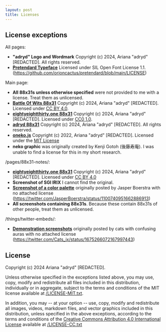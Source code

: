 ```yaml
--- 
layout: post
title: Licenses 
---
```


## License exceptions

All pages:
 - **"adryd" Logo and Wordmark** Copyright (c) 2024, Ariana "adryd" \[REDACTED\]. All rights reserved.
 - **[Pretendard Typeface](https://github.com/orioncactus/pretendard)** Licensed under SIL Open Font License 1.1. (https://github.com/orioncactus/pretendard/blob/main/LICENSE)

Main page: 
 - **All 88x31s unless otherwise specified** were not provided to me with a license. Treat them as unlicensed.
 - **[Battle Of Wits 88x31](/static/buttons/battle-of-wits.gif)** Copyright (c) 2024, Ariana "adryd" \[REDACTED\]. Licensed under [CC BY 4.0](http://creativecommons.org/licenses/by/4.0/).
 - **[eightyeightthirty.one 88x31](https://eightyeightthirty.one/88x31.png)** Copyright (c) 2024, Ariana "adryd" \[REDACTED\]. Licensed under [CC0 1.0](https://creativecommons.org/publicdomain/zero/1.0/).
 - **[adryd 88x31](https://eightyeightthirty.one/88x31.png)** Copyright (c) 2024, Ariana "adryd" \[REDACTED\]. All rights reserved.
 - **[oneko.js](https://github.com/adryd325/oneko.js)** Copyright (c) 2022, Ariana "adryd" \[REDACTED\]. Licensed under the [MIT License](https://github.com/adryd325/oneko.js/blob/main/LICENSE)
 - **neko graphic** was originally created by Kenji Gotoh (後藤寿庵). I was unable to find a license for this in my short research.

/pages/88x31-notes/:
 - **[eightyeightthirty.one 88x31](https://eightyeightthirty.one/88x31.png)** Copyright (c) 2024, Ariana "adryd" \[REDACTED\]. Licensed under [CC BY 4.0](http://creativecommons.org/licenses/by/4.0/)
 - **Screenshot of SGI IRIX** I cannot find the original.
 - **[Screenshot of a color palette](/static/pages/88x31-notes-jappa-shading.png)** originally posted by Jasper Boerstra with no attached license (https://twitter.com/JasperBoerstra/status/1100740951662886913)
 - **All screenshots containing 88x31s**. Because these contain 88x31s of other people, treat them as unlicensed.

/things/twitter-embeds/:
 - **[Demonstration screenshots](/things/twitter-embeds/image.png)** originally posted by cats with confusing auras with no attached license (https://twitter.com/Cats_ix/status/1675266072167997443)

## License

Copyright (c) 2024 Ariana "adryd" \[REDACTED\].

Unless otherwise specified in the exceptions listed above, you may use, copy, modify and redistribute all files included in this distribution, individually or in aggregate, subject to the terms and conditions of the MIT license available at [/LICENSE-MIT.txt](/LICENSE-MIT.txt).

In addition, you may -- at your option -- use, copy, modify and redistribute all images, videos, markdown files, and vector graphics included in this distribution, unless specified in the above exceptions, according to the terms and conditions of the [Creative Commons Attribution 4.0 International License](http://creativecommons.org/licenses/by/4.0/) available at [/LICENSE-CC.txt](/LICENSE-CC.txt)